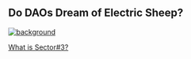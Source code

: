 ## Do DAOs Dream of Electric Sheep?

[![background](https://user-images.githubusercontent.com/95955389/204759288-84e3bf7d-ce55-4f33-aaa0-bb28c68f2a2b.png)](https://goerli.sector3.xyz)

<!--

**Here are some ideas to get you started:**

🙋‍♀️ A short introduction - what is your organization all about?
🌈 Contribution guidelines - how can the community get involved?
👩‍💻 Useful resources - where can the community find your docs? Is there anything else the community should know?
🍿 Fun facts - what does your team eat for breakfast?
🧙 Remember, you can do mighty things with the power of [Markdown](https://docs.github.com/github/writing-on-github/getting-started-with-writing-and-formatting-on-github/basic-writing-and-formatting-syntax)
-->

[What is Sector#3?](https://github.com/orgs/sector-3/discussions/5#discussioncomment-4995029)
